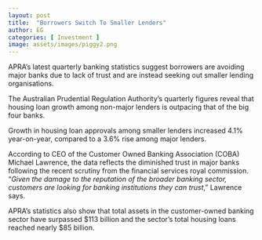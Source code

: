 ```yaml
---
layout: post
title:  "Borrowers Switch To Smaller Lenders"
author: EG
categories: [ Investment ]
image: assets/images/piggy2.png
---
```

APRA’s latest quarterly banking statistics suggest
borrowers are avoiding major banks due to lack of
trust and are instead seeking out smaller lending
organisations.

The Australian Prudential Regulation
Authority’s quarterly figures reveal that housing loan
growth among non-major lenders is outpacing that of
the big four banks.

Growth in housing loan approvals among smaller
lenders increased 4.1% year-on-year, compared to a
3.6% rise among major lenders.

According to CEO of the Customer Owned Banking
Association (COBA) Michael Lawrence, the data
reflects the diminished trust in major banks following
the recent scrutiny from the financial services royal
commission. “<i>Given the damage to the reputation of
the broader banking sector, customers are looking for
banking institutions they can trust</i>,” Lawrence says.

APRA’s statistics also show that total assets in the
customer-owned banking sector have surpassed $113
billion and the sector’s total housing loans reached
nearly $85 billion.
